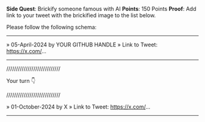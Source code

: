 **Side Quest**: Brickify someone famous with AI
**Points**: 150 Points
**Proof**: Add link to your tweet with the brickified image to the list below.

Please follow the following schema:

---

» 05-April-2024 by YOUR GITHUB HANDLE
» Link to Tweet: https://x.com/...

---

////////////////////////////

Your turn 👇

////////////////////////////

» 01-October-2024 by X
» Link to Tweet: https://x.com/...

---
